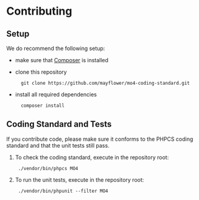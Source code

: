 # Contributing

## Setup

We do recommend the following setup:

* make sure that [Composer](https://getcomposer.org) is installed
* clone this repository

        git clone https://github.com/mayflower/mo4-coding-standard.git

* install all required dependencies

        composer install


## Coding Standard and Tests

If you contribute code, please make sure it conforms to the PHPCS coding standard and that the unit tests still pass.

1. To check the coding standard, execute in the repository root:

        ./vendor/bin/phpcs MO4

2. To run the unit tests, execute in the repository root:

        ./vendor/bin/phpunit --filter MO4

